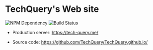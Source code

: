 # TechQuery's Web site

[![NPM Dependency](https://david-dm.org/TechQuery/TechQuery.github.io.svg)][1]
[![Build Status](https://travis-ci.com/TechQuery/TechQuery.github.io.svg?branch=hexo)][2]

- Production server: https://tech-query.me/

- Source code: https://github.com/TechQuery/TechQuery.github.io/

[1]: https://david-dm.org/TechQuery/TechQuery.github.io
[2]: https://travis-ci.com/TechQuery/TechQuery.github.io
